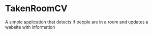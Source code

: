 # TakenRoomCV
A simple application that detects if people are in a room and updates a website with information 
